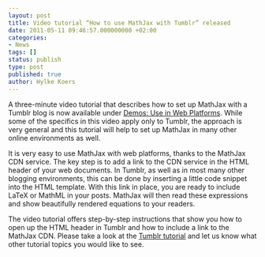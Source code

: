 ```yaml
---
layout: post
title: Video tutorial “How to use MathJax with Tumblr” released
date: 2011-05-11 09:46:57.000000000 +02:00
categories:
- News
tags: []
status: publish
type: post
published: true
author: Hylke Koers
---
```


A three-minute video tutorial that describes how to set up MathJax with a Tumblr blog is now available under [Demos: Use in Web Platforms](//docs.mathjax.org). While some of the specifics in this video apply only to Tumblr, the approach is very general and this tutorial will help to set up MathJax in many other online environments as well.

It is very easy to use MathJax with web platforms, thanks to the MathJax CDN service. The key step is to add a link to the CDN service in the HTML header of your web documents. In Tumblr, as well as in most many other blogging environments, this can be done by inserting a little code snippet into the HTML template. With this link in place, you are ready to include LaTeX or MathML in your posts. MathJax will then read these expressions and show beautifully rendered equations to your readers. 

The video tutorial offers step-by-step instructions that show you how to open up the HTML header in Tumblr and how to include a link to the MathJax CDN. Please take a look at the [Tumblr tutorial](https://www.youtube.com/watch?v=EaaLX_yQAM0) and let us know what other tutorial topics you would like to see.